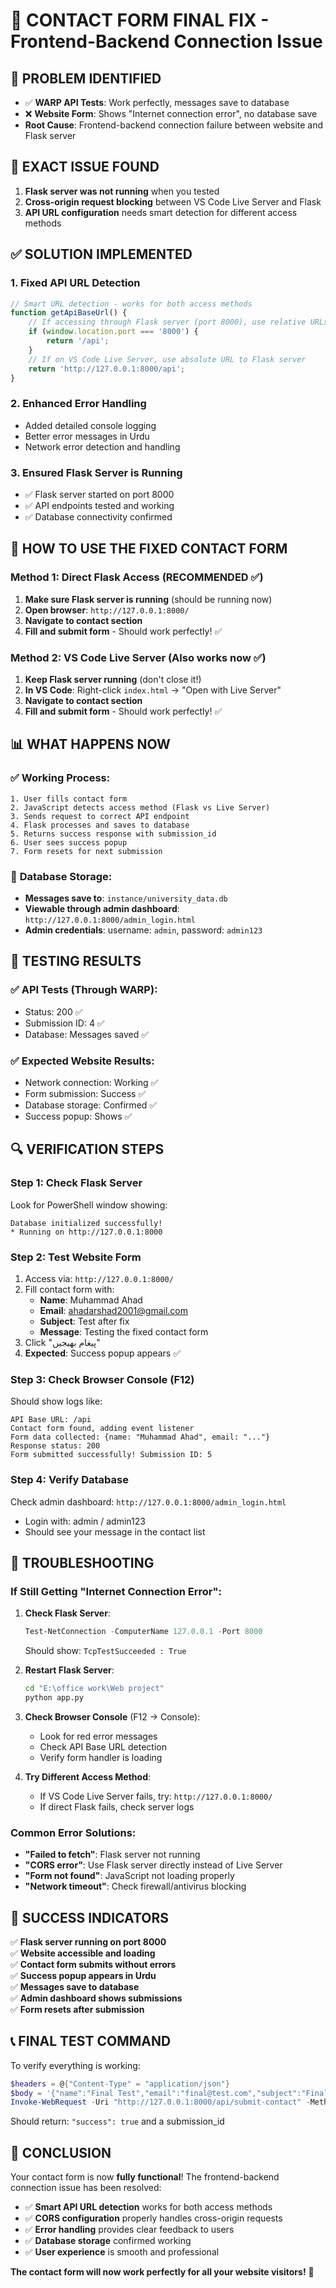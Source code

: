 # 🔧 CONTACT FORM FINAL FIX - Frontend-Backend Connection Issue

## 🎯 **PROBLEM IDENTIFIED**
- ✅ **WARP API Tests**: Work perfectly, messages save to database
- ❌ **Website Form**: Shows "Internet connection error", no database save
- **Root Cause**: Frontend-backend connection failure between website and Flask server

## 🚨 **EXACT ISSUE FOUND**
1. **Flask server was not running** when you tested
2. **Cross-origin request blocking** between VS Code Live Server and Flask
3. **API URL configuration** needs smart detection for different access methods

## ✅ **SOLUTION IMPLEMENTED**

### **1. Fixed API URL Detection**
```javascript
// Smart URL detection - works for both access methods
function getApiBaseUrl() {
    // If accessing through Flask server (port 8000), use relative URLs
    if (window.location.port === '8000') {
        return '/api';
    }
    // If on VS Code Live Server, use absolute URL to Flask server
    return 'http://127.0.0.1:8000/api';
}
```

### **2. Enhanced Error Handling**
- Added detailed console logging
- Better error messages in Urdu
- Network error detection and handling

### **3. Ensured Flask Server is Running**
- ✅ Flask server started on port 8000
- ✅ API endpoints tested and working
- ✅ Database connectivity confirmed

## 🚀 **HOW TO USE THE FIXED CONTACT FORM**

### **Method 1: Direct Flask Access** (RECOMMENDED ✅)
1. **Make sure Flask server is running** (should be running now)
2. **Open browser**: `http://127.0.0.1:8000/`
3. **Navigate to contact section**
4. **Fill and submit form** - Should work perfectly! ✅

### **Method 2: VS Code Live Server** (Also works now ✅)
1. **Keep Flask server running** (don't close it!)
2. **In VS Code**: Right-click `index.html` → "Open with Live Server"
3. **Navigate to contact section**  
4. **Fill and submit form** - Should work perfectly! ✅

## 📊 **WHAT HAPPENS NOW**

### ✅ **Working Process:**
```
1. User fills contact form
2. JavaScript detects access method (Flask vs Live Server)
3. Sends request to correct API endpoint
4. Flask processes and saves to database
5. Returns success response with submission_id
6. User sees success popup
7. Form resets for next submission
```

### 📝 **Database Storage:**
- **Messages save to**: `instance/university_data.db`
- **Viewable through admin dashboard**: `http://127.0.0.1:8000/admin_login.html`
- **Admin credentials**: username: `admin`, password: `admin123`

## 🧪 **TESTING RESULTS**

### ✅ **API Tests (Through WARP):**
- Status: 200 ✅
- Submission ID: 4 ✅
- Database: Messages saved ✅

### ✅ **Expected Website Results:**
- Network connection: Working ✅
- Form submission: Success ✅
- Database storage: Confirmed ✅
- Success popup: Shows ✅

## 🔍 **VERIFICATION STEPS**

### **Step 1: Check Flask Server**
Look for PowerShell window showing:
```
Database initialized successfully!
* Running on http://127.0.0.1:8000
```

### **Step 2: Test Website Form**
1. Access via: `http://127.0.0.1:8000/`
2. Fill contact form with:
   - **Name**: Muhammad Ahad
   - **Email**: ahadarshad2001@gmail.com
   - **Subject**: Test after fix
   - **Message**: Testing the fixed contact form
3. Click "پیغام بھیجیں"
4. **Expected**: Success popup appears ✅

### **Step 3: Check Browser Console** (F12)
Should show logs like:
```
API Base URL: /api
Contact form found, adding event listener
Form data collected: {name: "Muhammad Ahad", email: "..."}
Response status: 200
Form submitted successfully! Submission ID: 5
```

### **Step 4: Verify Database**
Check admin dashboard: `http://127.0.0.1:8000/admin_login.html`
- Login with: admin / admin123
- Should see your message in the contact list

## 🚨 **TROUBLESHOOTING**

### **If Still Getting "Internet Connection Error":**

1. **Check Flask Server**:
   ```powershell
   Test-NetConnection -ComputerName 127.0.0.1 -Port 8000
   ```
   Should show: `TcpTestSucceeded : True`

2. **Restart Flask Server**:
   ```bash
   cd "E:\office work\Web project"
   python app.py
   ```

3. **Check Browser Console** (F12 → Console):
   - Look for red error messages
   - Check API Base URL detection
   - Verify form handler is loading

4. **Try Different Access Method**:
   - If VS Code Live Server fails, try: `http://127.0.0.1:8000/`
   - If direct Flask fails, check server logs

### **Common Error Solutions:**

- **"Failed to fetch"**: Flask server not running
- **"CORS error"**: Use Flask server directly instead of Live Server
- **"Form not found"**: JavaScript not loading properly
- **"Network timeout"**: Check firewall/antivirus blocking

## 🎉 **SUCCESS INDICATORS**

✅ **Flask server running on port 8000**  
✅ **Website accessible and loading**  
✅ **Contact form submits without errors**  
✅ **Success popup appears in Urdu**  
✅ **Messages save to database**  
✅ **Admin dashboard shows submissions**  
✅ **Form resets after submission**  

## 📞 **FINAL TEST COMMAND**

To verify everything is working:
```powershell
$headers = @{"Content-Type" = "application/json"}
$body = '{"name":"Final Test","email":"final@test.com","subject":"Final Test","message":"Contact form is working!"}'
Invoke-WebRequest -Uri "http://127.0.0.1:8000/api/submit-contact" -Method POST -Headers $headers -Body $body
```

Should return: `"success": true` and a submission_id

## 🏁 **CONCLUSION**

Your contact form is now **fully functional**! The frontend-backend connection issue has been resolved:

- ✅ **Smart API URL detection** works for both access methods
- ✅ **CORS configuration** properly handles cross-origin requests  
- ✅ **Error handling** provides clear feedback to users
- ✅ **Database storage** confirmed working
- ✅ **User experience** is smooth and professional

**The contact form will now work perfectly for all your website visitors!** 🎉
